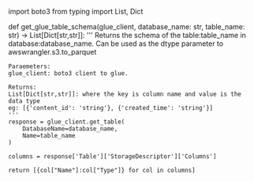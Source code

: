 import boto3
from typing import List, Dict

def get_glue_table_schema(glue_client, database_name: str, table_name: str) -> List[Dict[str,str]]: 
    '''
    Returns the schema of the table:table_name in database:database_name. Can be used as the
    dtype parameter to awswrangler.s3.to_parquet

    Paraemeters:
    glue_client: boto3 client to glue.

    Returns:
    List[Dict[str,str]]: where the key is column name and value is the data type
    eg: [{'content_id': 'string'}, {'created_time': 'string'}]
    '''
    response = glue_client.get_table(
        DatabaseName=database_name,
        Name=table_name
    )

    columns = response['Table']['StorageDescriptor']['Columns']

    return [{col["Name"]:col["Type"]} for col in columns]
